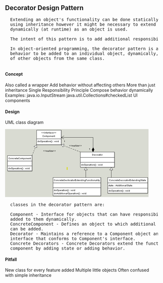 ## Decorator Design Pattern

<pre>
  Extending an object's functionality can be done statically (at compile time) by 
  using inheritance however it might be necessary to extend an object's functionality 
  dynamically (at runtime) as an object is used.

  The intent of this pattern is to add additional responsibilities dynamically to an object.

  In object-oriented programming, the decorator pattern is a design pattern that allows 
  behavior to be added to an individual object, dynamically, without affecting the behavior 
  of other objects from the same class.

</pre>

#### Concept

Also called a wrapper
Add behavior without affecting others
More than just inheritance
Single Responsibility Principle
Compose behavior dynamically
Examples:
java.io.InputStream
java.util.Collections#checkedList
UI components

#### Design

UML class diagram

![](images/decorator_uml.png)
<pre>
  classes in the decorator pattern are:

  Component - Interface for objects that can have responsibilities 
  added to them dynamically.
  ConcreteComponent - Defines an object to which additional responsibilities 
  can be added.
  Decorator - Maintains a reference to a Component object and defines an 
  interface that conforms to Component's interface.
  Concrete Decorators - Concrete Decorators extend the functionality of the 
  component by adding state or adding behavior.
</pre>

#### Pitfall

New class for every feature added
Multiple little objects
Often confused with simple inheritance